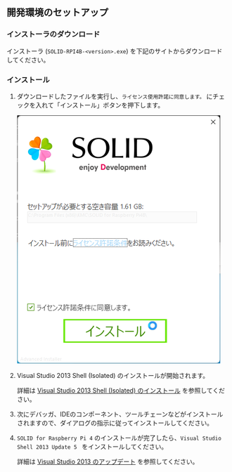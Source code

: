 ## 開発環境のセットアップ

### インストーラのダウンロード

インストーラ (`SOLID-RPI4B-<version>.exe`) を下記のサイトからダウンロードしてください。

### インストール

1. ダウンロードしたファイルを実行し、`ライセンス使用許諾に同意します。` にチェックを入れて「インストール」ボタンを押下します。

    ![install-1](img/solid-rpi4b-install-1.png)

2. Visual Studio 2013 Shell (Isolated) のインストールが開始されます。

    詳細は [Visual Studio 2013 Shell (Isolated) のインストール](http://solid.kmckk.com/doc/skit/current/tutorial/installation.html#shell) を参照してください。


3. 次にデバッガ、IDEのコンポーネント、ツールチェーンなどがインストールされますので、ダイアログの指示に従ってインストールしてください。

4. `SOLID for Raspberry Pi 4` のインストールが完了したら、`Visual Studio Shell 2013 Update 5 ` をインストールしてください。

    詳細は [Visual Studio 2013 のアップデート](http://solid.kmckk.com/doc/skit/current/tutorial/installation.html#visual-studio-2013) を参照してください。
